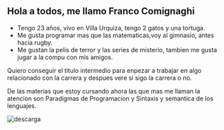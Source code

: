 ## Hola a todos, me llamo Franco Comignaghi
- Tengo 23 años, vivo en Villa Urquiza, tengo 2 gatos y una tortuga. 
- Me gusta programar mas que las matematicas,voy al gimnasio, antes hacia rugby.
- Me gustan la pelis de terror y las series de misterio, tambien me gusta jugar a la compu con mis amigos.


Quiero conseguir el titulo intermedio para enpezar a trabajar en algo relacionado con la carrera y despues vere si sigo la carrera o no.


De las materias que estoy cursando ahora las que mas me llaman la atencion son Paradigmas de Programacion y Sintaxis y semantica de los lenguajes.

![descarga](https://github.com/user-attachments/assets/ffa51652-e45d-4b4c-ba9d-d29995a0e153)
